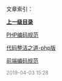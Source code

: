 文章索引：


**[上一级目录](/互联网技术)**

[PHP编码规范](/互联网技术/编码规范/PHP编码规范.md)

[代码整洁之道-php版](/互联网技术/编码规范/代码整洁之道-php版.md)

[前端编码规范](/互联网技术/编码规范/前端编码规范.md)


<font size=2 color='grey'> 2019-04-03 15:28 </font>